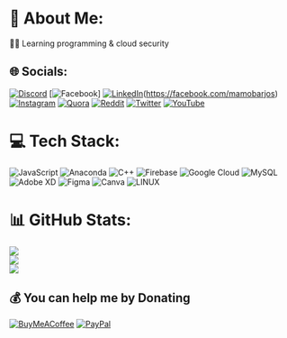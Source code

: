 # 💫 About Me:
🧑‍💻 Learning programming & cloud security 


## 🌐 Socials:
[![Discord](https://img.shields.io/badge/Discord-%237289DA.svg?logo=discord&logoColor=white)](https://discord.gg/ewfkJuJwrZ) [![Facebook](https://img.shields.io/badge/Facebook-%231877F2.svg?logo=Facebook&logoColor=white)]  [![LinkedIn](https://img.shields.io/badge/LinkedIn-%230077B5.svg?logo=linkedin&logoColor=white)](https://linkedin.com/in/mamobarjos)(https://facebook.com/mamobarjos) [![Instagram](https://img.shields.io/badge/Instagram-%23E4405F.svg?logo=Instagram&logoColor=white)](https://instagram.com/mamobarjos) [![Quora](https://img.shields.io/badge/Quora-%23B92B27.svg?logo=Quora&logoColor=white)](https://quora.com/profile/mamobarjos) [![Reddit](https://img.shields.io/badge/Reddit-%23FF4500.svg?logo=Reddit&logoColor=white)](https://reddit.com/user/mamobarjos)  [![Twitter](https://img.shields.io/badge/Twitter-%231DA1F2.svg?logo=Twitter&logoColor=white)](https://twitter.com/mamobarjos) [![YouTube](https://img.shields.io/badge/YouTube-%23FF0000.svg?logo=YouTube&logoColor=white)](https://youtube.com/@mamobarjos) 

# 💻 Tech Stack:
![JavaScript](https://img.shields.io/badge/javascript-%23323330.svg?style=plastic&logo=javascript&logoColor=%23F7DF1E) ![Anaconda](https://img.shields.io/badge/Anaconda-%2344A833.svg?style=plastic&logo=anaconda&logoColor=white) ![C++](https://img.shields.io/badge/c++-%2300599C.svg?style=plastic&logo=c%2B%2B&logoColor=white)  ![Firebase](https://img.shields.io/badge/firebase-%23039BE5.svg?style=plastic&logo=firebase) ![Google Cloud](https://img.shields.io/badge/Google%20Cloud-%234285F4.svg?style=plastic&logo=google-cloud&logoColor=white) ![MySQL](https://img.shields.io/badge/mysql-%2300f.svg?style=plastic&logo=mysql&logoColor=white) ![Adobe XD](https://img.shields.io/badge/Adobe%20XD-470137?style=plastic&logo=Adobe%20XD&logoColor=#FF61F6) 	![Figma](https://img.shields.io/badge/figma-%23F24E1E.svg?style=plastic&logo=figma&logoColor=white) ![Canva](https://img.shields.io/badge/Canva-%2300C4CC.svg?style=plastic&logo=Canva&logoColor=white) ![LINUX](https://img.shields.io/badge/Linux-FCC624?style=plastic&logo=linux&logoColor=black)
# 📊 GitHub Stats:
![](https://github-readme-stats.vercel.app/api?username=mamobarjos&theme=chartreuse-dark&hide_border=false&include_all_commits=true&count_private=true)<br/>
![](https://github-readme-streak-stats.herokuapp.com/?user=mamobarjos&theme=chartreuse-dark&hide_border=false)<br/>
![](https://github-readme-stats.vercel.app/api/top-langs/?username=mamobarjos&theme=chartreuse-dark&hide_border=false&include_all_commits=true&count_private=true&layout=compact)

  ## 💰 You can help me by Donating
  [![BuyMeACoffee](https://img.shields.io/badge/Buy%20Me%20a%20Coffee-ffdd00?style=for-the-badge&logo=buy-me-a-coffee&logoColor=black)]([https://buymeacoffee.com/mhmoudbajy](https://www.buymeacoffee.com/mhmoudbarjy)) [![PayPal](https://img.shields.io/badge/PayPal-00457C?style=for-the-badge&logo=paypal&logoColor=white)](https://paypal.me/mamobarjos) 

  
<!-- Proudly created with GPRM ( https://gprm.itsvg.in ) -->
